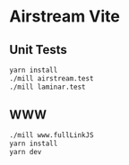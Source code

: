 # Airstream Vite

## Unit Tests

```sh
yarn install
./mill airstream.test
./mill laminar.test
```

## WWW

```sh
./mill www.fullLinkJS
yarn install
yarn dev
```